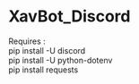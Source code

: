# XavBot_Discord
Requires : <br>
pip install -U discord <br>
pip install -U python-dotenv <br>
pip install requests <br>
